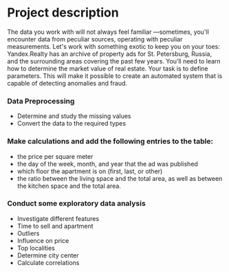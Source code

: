 # Project description
The data you work with will not always feel familiar —sometimes, you'll encounter data from peculiar sources, operating with peculiar measurements. Let's work with something exotic to keep you on your toes: Yandex.Realty has an archive of property ads for St. Petersburg, Russia, and the surrounding areas covering the past few years. You’ll need to learn how to determine the market value of real estate. Your task is to define parameters. This will make it possible to create an automated system that is capable of detecting anomalies and fraud.

### Data Preprocessing
- Determine and study the missing values
- Convert the data to the required types

### Make calculations and add the following entries to the table:
- the price per square meter
- the day of the week, month, and year that the ad was published
- which floor the apartment is on (first, last, or other)
- the ratio between the living space and the total area, as well as between the kitchen space and the total area.

### Conduct some exploratory data analysis
- Investigate different features
- Time to sell and apartment
- Outliers
- Influence on price
- Top localities
- Determine city center
- Calculate correlations
